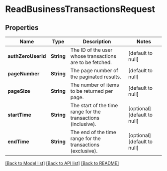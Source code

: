 # ReadBusinessTransactionsRequest
## Properties

| Name | Type | Description | Notes |
|------------ | ------------- | ------------- | -------------|
| **authZeroUserId** | **String** | The ID of the user whose transactions are to be fetched. | [default to null] |
| **pageNumber** | **String** | The page number of the paginated results. | [default to null] |
| **pageSize** | **String** | The number of items to be returned per page. | [default to null] |
| **startTime** | **String** | The start of the time range for the transactions (inclusive). | [optional] [default to null] |
| **endTime** | **String** | The end of the time range for the transactions (exclusive). | [optional] [default to null] |

[[Back to Model list]](../README.md#documentation-for-models) [[Back to API list]](../README.md#documentation-for-api-endpoints) [[Back to README]](../README.md)

